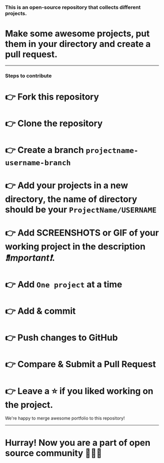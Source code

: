 ### This is an open-source repository that collects different projects.

# Make some awesome projects, put them in your directory and create a pull request.

***

### Steps to contribute
# 👉 Fork this repository
# 👉 Clone the repository
# 👉 Create a branch ```projectname-username-branch```
# 👉 Add your projects in a new directory, the name of directory should be your ```ProjectName/USERNAME```
# 👉 Add SCREENSHOTS or GIF of your working project in the description _❗Important❗_. 
# 👉 Add ```One project``` at a time
# 👉 Add & commit
# 👉 Push changes to GitHub
# 👉 Compare & Submit a Pull Request
# 👉 Leave a ⭐ if you liked working on the project.

We're happy to merge awesome portfolio to this repository!

***

# Hurray! Now you are a part of open source community 🚀🚀🚀
